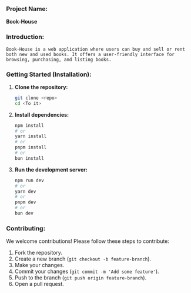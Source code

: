 ### Project Name:

**Book-House**

### Introduction:

```
Book-House is a web application where users can buy and sell or rent both new and used books. It offers a user-friendly interface for browsing, purchasing, and listing books.
```

### Getting Started (Installation):

1. **Clone the repository:**

   ```bash
   git clone <repo>
   cd <To it>
   ```

2. **Install dependencies:**

   ```bash
   npm install
   # or
   yarn install
   # or
   pnpm install
   # or
   bun install
   ```

3. **Run the development server:**
   ```bash
   npm run dev
   # or
   yarn dev
   # or
   pnpm dev
   # or
   bun dev
   ```

### Contributing:

We welcome contributions! Please follow these steps to contribute:

1. Fork the repository.
2. Create a new branch (`git checkout -b feature-branch`).
3. Make your changes.
4. Commit your changes (`git commit -m 'Add some feature'`).
5. Push to the branch (`git push origin feature-branch`).
6. Open a pull request.

